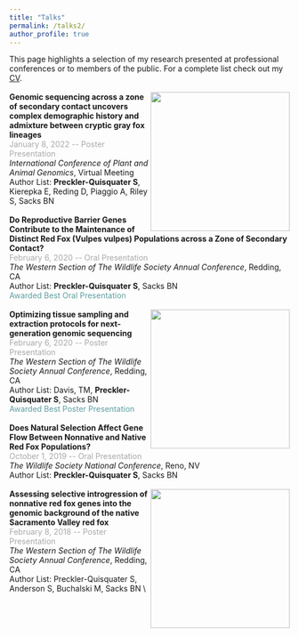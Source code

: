 ```yaml
---
title: "Talks"
permalink: /talks2/
author_profile: true
---
```

This page highlights a selection of my research presented at professional conferences or to members of the public. For a complete list check out my [CV](https://squisquater.github.io/cv/).\
\
[<img align="right" src="/files/Preckler-Quisquater_TWS2022.pdf" width="250">](/files/Preckler-Quisquater_TWS2022.pdf)
**Genomic sequencing across a zone of secondary contact uncovers complex demographic history and admixture between cryptic gray fox lineages** \
<span style="color:darkgray">January 8, 2022 -- Poster Presentation</span> \
*International Conference of Plant and Animal Genomics*, Virtual Meeting \
Author List: **Preckler-Quisquater S**, Kierepka E, Reding D, Piaggio A, Riley S, Sacks BN \
\
**Do Reproductive Barrier Genes Contribute to the Maintenance of Distinct Red Fox (Vulpes vulpes) Populations across a Zone of Secondary Contact?** \
<span style="color:darkgray">February 6, 2020 -- Oral Presentation</span> \
*The Western Section of The Wildlife Society Annual Conference*, Redding, CA \
Author List: **Preckler-Quisquater S**, Sacks BN \
<span style="color:cadetblue">Awarded Best Oral Presentation</span> \
\
[<img align="right" src="/files/Davis-2020-poster.pdf" width="250">](/files/Davis-2020-poster.pdf)
**Optimizing tissue sampling and extraction protocols for next-generation genomic sequencing** \
<span style="color:darkgray">February 6, 2020 -- Poster Presentation</span> \
*The Western Section of The Wildlife Society Annual Conference*, Redding, CA \
Author List: Davis, TM, **Preckler-Quisquater S**, Sacks BN \
<span style="color:cadetblue">Awarded Best Poster Presentation</span> \
\
**Does Natural Selection Affect Gene Flow Between Nonnative and Native Red Fox Populations?** \
<span style="color:darkgray">October 1, 2019 -- Oral Presentation</span> \
*The Wildlife Society National Conference*, Reno, NV \
Author List: **Preckler-Quisquater S**, Sacks BN \
\
[<img align="right" src="/files/TWS-2018-Poster.pdf" width="250">](/files/TWS-2018-Poster.pdf)
**Assessing selective introgression of nonnative red fox genes into the genomic background of the native Sacramento Valley red fox** \
<span style="color:darkgray">February 8, 2018 -- Poster Presentation</span> \
*The Western Section of The Wildlife Society Annual Conference*, Redding, CA \
Author List: Preckler-Quisquater S, Anderson S, Buchalski M, Sacks BN  \




